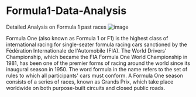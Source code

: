 # Formula1-Data-Analysis
Detailed Analysis on Formula 1 past races
![image](https://user-images.githubusercontent.com/102907431/162584733-1aeb1397-e2ce-4554-80db-5a189c428615.png)

Formula One (also known as Formula 1 or F1) is the highest class of international racing for single-seater formula racing cars sanctioned by the Fédération Internationale de l'Automobile (FIA). The World Drivers' Championship, which became the FIA Formula One World Championship in 1981, has been one of the premier forms of racing around the world since its inaugural season in 1950. The word formula in the name refers to the set of rules to which all participants' cars must conform. A Formula One season consists of a series of races, known as Grands Prix, which take place worldwide on both purpose-built circuits and closed public roads.
